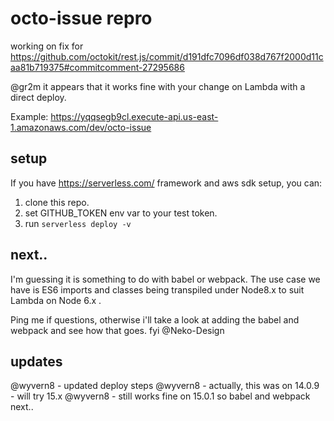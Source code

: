 # octo-issue repro
working on fix for https://github.com/octokit/rest.js/commit/d191dfc7096df038d767f2000d11caa81b719375#commitcomment-27295686

@gr2m it appears that it works fine with your change on Lambda with a direct deploy.  

Example: https://yqqsegb9cl.execute-api.us-east-1.amazonaws.com/dev/octo-issue

## setup
If you have https://serverless.com/ framework and aws sdk setup, you can:

1. clone this repo.
1. set GITHUB_TOKEN env var to your test token.
1. run `serverless deploy -v`

## next..
I'm guessing it is something to do with babel or webpack.  The use case we have is ES6 imports and classes being transpiled under 
Node8.x to suit Lambda on Node 6.x .

Ping me if questions, otherwise i'll take a look at adding the babel and webpack and see how that goes.  fyi @Neko-Design

## updates
@wyvern8 - updated deploy steps
@wyvern8 - actually, this was on 14.0.9 - will try 15.x
@wyvern8 - still works fine on 15.0.1 so babel and webpack next..
